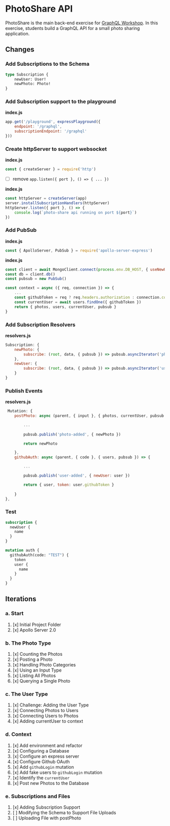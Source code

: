PhotoShare API
===============
PhotoShare is the main back-end exercise for [GraphQL Workshop](https://www.graphqlworkshop.com). In this exercise, students build a GraphQL API for a small photo sharing application.

Changes
---------------

### Add Subscriptions to the Schema

```graphql
type Subscription {
    newUser: User!
    newPhoto: Photo!
}
```

### Add Subscription support to the playground

__index.js__
```javascript
app.get('/playground', expressPlayground({ 
    endpoint: '/graphql',
    subscriptionEndpoint: '/graphql' 
}))
```

### Create httpServer to support websocket

__index.js__
```javascript
const { createServer } = require('http')
```

* [ ] remove `app.listen({ port }, () => { ... })`

__index.js__
```javascript
const httpServer = createServer(app)
server.installSubscriptionHandlers(httpServer)
httpServer.listen({ port }, () => {
    console.log(`photo-share api running on port ${port}`)
})
```

### Add PubSub 

__index.js__
```javascript
const { ApolloServer, PubSub } = require('apollo-server-express')
```

__index.js__
```javascript
const client = await MongoClient.connect(process.env.DB_HOST, { useNewUrlParser: true })
const db = client.db()
const pubsub = new PubSub()

const context = async ({ req, connection }) => {
    ...
    const githubToken = req ? req.headers.authorization : connection.context.Authorization
    const currentUser = await users.findOne({ githubToken })
    return { photos, users, currentUser, pubsub }
}
```

### Add Subscription Resolvers

__resolvers.js__
```javascript
Subscription: {
    newPhoto: {
        subscribe: (root, data, { pubsub }) => pubsub.asyncIterator('photo-added')
    },
    newUser: {
        subscribe: (root, data, { pubsub }) => pubsub.asyncIterator('user-added')
    }
}
```

### Publish Events

__resolvers.js__
```javascript
 Mutation: {
    postPhoto: async (parent, { input }, { photos, currentUser, pubsub }) => {

        ...
    
        pubsub.publish('photo-added', { newPhoto })

        return newPhoto

    },
    githubAuth: async (parent, { code }, { users, pubsub }) => {

        ...

        pubsub.publish('user-added', { newUser: user })

        return { user, token: user.githubToken }
        
    }
},
```

### Test

```graphql
subscription {
  newUser {
    name
  }
}
```

```graphql
mutation auth {
  githubAuth(code: "TEST") {
    token
    user {
      name
    }
  }
}
```

Iterations
---------------

### a. Start

1. [x] Initial Project Folder
2. [x] Apollo Server 2.0

### b. The Photo Type

1. [x] Counting the Photos 
2. [x] Posting a Photo 
3. [x] Handling Photo Categories 
4. [x] Using an Input Type 
5. [x] Listing All Photos 
6. [x] Querying a Single Photo 

### c. The User Type

1. [x] Challenge: Adding the User Type
2. [x] Connecting Photos to Users
3. [x] Connecting Users to Photos
4. [x] Adding currentUser to context

### d. Context

1. [x] Add environment and refactor
2. [x] Configuring a Database
3. [x] Configure an express server
4. [x] Configure Github OAuth
5. [x] Add `githubLogin` mutation
6. [x] Add fake users to `githubLogin` mutation
7. [x] Identify the `currentUser`
8. [x] Post new Photos to the Database

### e. Subscriptions and Files

1. [x] Adding Subscription Support 
2. [ ] Modifying the Schema to Support File Uploads 
3. [ ] Uploading File with postPhoto 
